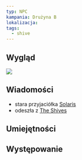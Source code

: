 ```yaml
---
typ: NPC
kampania: Drużyna B
lokalizacja: 
tags:
  - shive
---
```


## Wygląd
**![](https://lh7-rt.googleusercontent.com/docsz/AD_4nXcFU3dUTahlHgIJw01SsIYGlaZqdpjHBJOmMirxituiXpb90I9GdcgUg35aU2f5OutY57CAGUzmKE-3BE25vkiSJC8Qg1EO5q7TuNBUbPHdB1B9pRRIp0TjFaPrO21Vica8Ovu6MPj2vJ0-jOGXdbjfxHk?key=IL3d8GDAkdtNOQIF8DpL1A)**

## Wiadomości
- stara przyjaciółka [Solaris](../postacie%20graczy/Solaris.md)
- odeszła z [The Shives](./The%20Shives.md)
## Umiejętności

## Występowanie






